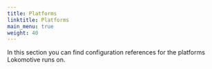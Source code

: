 ```yaml
---
title: Platforms
linktitle: Platforms
main_menu: true
weight: 40
---
```


In this section you can find configuration references for the platforms
Lokomotive runs on.
